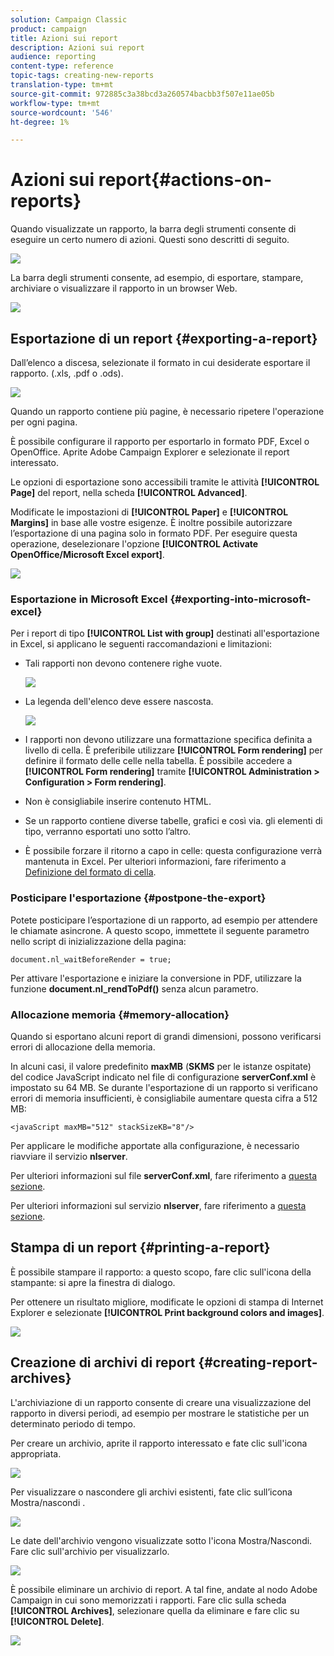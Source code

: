 ```yaml
---
solution: Campaign Classic
product: campaign
title: Azioni sui report
description: Azioni sui report
audience: reporting
content-type: reference
topic-tags: creating-new-reports
translation-type: tm+mt
source-git-commit: 972885c3a38bcd3a260574bacbb3f507e11ae05b
workflow-type: tm+mt
source-wordcount: '546'
ht-degree: 1%

---
```



# Azioni sui report{#actions-on-reports}

Quando visualizzate un rapporto, la barra degli strumenti consente di eseguire un certo numero di azioni. Questi sono descritti di seguito.

![](assets/s_ncs_advuser_report_wizard_2.png)

La barra degli strumenti consente, ad esempio, di esportare, stampare, archiviare o visualizzare il rapporto in un browser Web.

![](assets/s_ncs_advuser_report_wizard_04.png)

## Esportazione di un report {#exporting-a-report}

Dall’elenco a discesa, selezionate il formato in cui desiderate esportare il rapporto. (.xls, .pdf o .ods).

![](assets/s_ncs_advuser_report_wizard_06.png)

Quando un rapporto contiene più pagine, è necessario ripetere l&#39;operazione per ogni pagina.

È possibile configurare il rapporto per esportarlo in formato PDF, Excel o OpenOffice. Aprite  Adobe Campaign Explorer e selezionate il report interessato.

Le opzioni di esportazione sono accessibili tramite le attività **[!UICONTROL Page]** del report, nella scheda **[!UICONTROL Advanced]**.

Modificate le impostazioni di **[!UICONTROL Paper]** e **[!UICONTROL Margins]** in base alle vostre esigenze. È inoltre possibile autorizzare l’esportazione di una pagina solo in formato PDF. Per eseguire questa operazione, deselezionare l&#39;opzione **[!UICONTROL Activate OpenOffice/Microsoft Excel export]**.

![](assets/s_ncs_advuser_report_wizard_021.png)

### Esportazione in Microsoft Excel {#exporting-into-microsoft-excel}

Per i report di tipo **[!UICONTROL List with group]** destinati all&#39;esportazione in Excel, si applicano le seguenti raccomandazioni e limitazioni:

* Tali rapporti non devono contenere righe vuote.

   ![](assets/export_limitations_remove_empty_line.png)

* La legenda dell&#39;elenco deve essere nascosta.

   ![](assets/export_limitations_hide_label.png)

* I rapporti non devono utilizzare una formattazione specifica definita a livello di cella. È preferibile utilizzare **[!UICONTROL Form rendering]** per definire il formato delle celle nella tabella. È possibile accedere a **[!UICONTROL Form rendering]** tramite **[!UICONTROL Administration > Configuration > Form rendering]**.
* Non è consigliabile inserire contenuto HTML.
* Se un rapporto contiene diverse tabelle, grafici e così via. gli elementi di tipo, verranno esportati uno sotto l’altro.
* È possibile forzare il ritorno a capo in celle: questa configurazione verrà mantenuta in Excel. Per ulteriori informazioni, fare riferimento a [Definizione del formato di cella](../../reporting/using/creating-a-table.md#defining-cell-format).

### Posticipare l&#39;esportazione {#postpone-the-export}

Potete posticipare l’esportazione di un rapporto, ad esempio per attendere le chiamate asincrone. A questo scopo, immettete il seguente parametro nello script di inizializzazione della pagina:

```
document.nl_waitBeforeRender = true;
```

Per attivare l&#39;esportazione e iniziare la conversione in PDF, utilizzare la funzione **document.nl_rendToPdf()** senza alcun parametro.

### Allocazione memoria {#memory-allocation}

Quando si esportano alcuni report di grandi dimensioni, possono verificarsi errori di allocazione della memoria.

In alcuni casi, il valore predefinito **maxMB** (**SKMS** per le istanze ospitate) del codice JavaScript indicato nel file di configurazione **serverConf.xml** è impostato su 64 MB. Se durante l&#39;esportazione di un rapporto si verificano errori di memoria insufficienti, è consigliabile aumentare questa cifra a 512 MB:

```
<javaScript maxMB="512" stackSizeKB="8"/>
```

Per applicare le modifiche apportate alla configurazione, è necessario riavviare il servizio **nlserver**.

Per ulteriori informazioni sul file **serverConf.xml**, fare riferimento a [questa sezione](../../production/using/configuration-principle.md).

Per ulteriori informazioni sul servizio **nlserver**, fare riferimento a [questa sezione](../../production/using/administration.md).

## Stampa di un report {#printing-a-report}

È possibile stampare il rapporto: a questo scopo, fare clic sull&#39;icona della stampante: si apre la finestra di dialogo.

Per ottenere un risultato migliore, modificate le opzioni di stampa di Internet Explorer e selezionate **[!UICONTROL Print background colors and images]**.

![](assets/s_ncs_advuser_report_print_options.png)

## Creazione di archivi di report {#creating-report-archives}

L&#39;archiviazione di un rapporto consente di creare una visualizzazione del rapporto in diversi periodi, ad esempio per mostrare le statistiche per un determinato periodo di tempo.

Per creare un archivio, aprite il rapporto interessato e fate clic sull&#39;icona appropriata.

![](assets/s_ncs_advuser_report_wizard_07.png)

Per visualizzare o nascondere gli archivi esistenti, fate clic sull’icona Mostra/nascondi .

![](assets/s_ncs_advuser_report_history_06.png)

Le date dell&#39;archivio vengono visualizzate sotto l&#39;icona Mostra/Nascondi. Fare clic sull&#39;archivio per visualizzarlo.

![](assets/s_ncs_advuser_report_history_04.png)

È possibile eliminare un archivio di report. A tal fine, andate al nodo Adobe Campaign  in cui sono memorizzati i rapporti. Fare clic sulla scheda **[!UICONTROL Archives]**, selezionare quella da eliminare e fare clic su **[!UICONTROL Delete]**.

![](assets/s_ncs_advuser_report_history_01.png)


